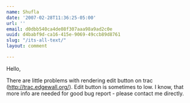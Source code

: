 ```yaml
---
name: Shufla
date: '2007-02-28T11:36:25-05:00'
url: ''
email: d0dbb540ca4de08f307aaa98a9ad2c0e
uuid: d4babf9d-ca16-415e-9069-49ccb89d8761
slug: "/its-all-text/"
layout: comment

---
```


Hello,

There are little problems with rendering edit button on trac (http://trac.edgewall.org/). Edit button is sometimes to low. I know, that more info are needed for good bug report - please contact me directly.
